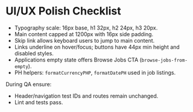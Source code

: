 # UI/UX Polish Checklist

- Typography scale: 16px base, h1 32px, h2 24px, h3 20px.
- Main content capped at 1200px with 16px side padding.
- Skip link allows keyboard users to jump to main content.
- Links underline on hover/focus; buttons have 44px min height and disabled styles.
- Applications empty state offers Browse Jobs CTA (`browse-jobs-from-empty`).
- PH helpers: `formatCurrencyPHP`, `formatDatePH` used in job listings.

During QA ensure:
- Header/navigation test IDs and routes remain unchanged.
- Lint and tests pass.
